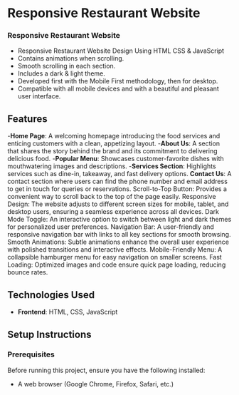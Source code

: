 # Responsive Restaurant Website

### Responsive Restaurant Website

- Responsive Restaurant Website Design Using HTML CSS & JavaScript
- Contains animations when scrolling.
- Smooth scrolling in each section.
- Includes a dark & light theme.
- Developed first with the Mobile First methodology, then for desktop.
- Compatible with all mobile devices and with a beautiful and pleasant user interface.







## Features
-**Home Page**: A welcoming homepage introducing the food services and enticing customers with a clean, appetizing layout.
-**About Us**: A section that shares the story behind the brand and its commitment to delivering delicious food.
-**Popular Menu**: Showcases customer-favorite dishes with mouthwatering images and descriptions.
-**Services Section**: Highlights services such as dine-in, takeaway, and fast delivery options.
**Contact Us**: A contact section where users can find the phone number and email address to get in touch for queries or reservations.
Scroll-to-Top Button: Provides a convenient way to scroll back to the top of the page easily.
Responsive Design: The website adjusts to different screen sizes for mobile, tablet, and desktop users, ensuring a seamless experience across all devices.
Dark Mode Toggle: An interactive option to switch between light and dark themes for personalized user preferences.
Navigation Bar: A user-friendly and responsive navigation bar with links to all key sections for smooth browsing.
Smooth Animations: Subtle animations enhance the overall user experience with polished transitions and interactive effects.
Mobile-Friendly Menu: A collapsible hamburger menu for easy navigation on smaller screens.
Fast Loading: Optimized images and code ensure quick page loading, reducing bounce rates.

## Technologies Used

- **Frontend**: HTML, CSS, JavaScript

## Setup Instructions

### Prerequisites

Before running this project, ensure you have the following installed:

- A web browser (Google Chrome, Firefox, Safari, etc.)
